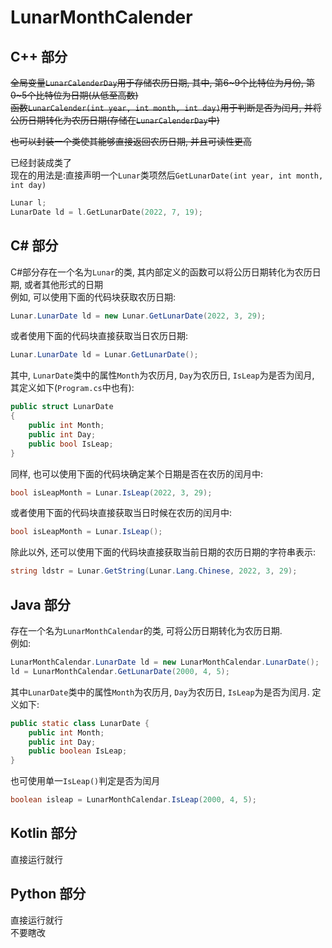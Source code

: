 # LunarMonthCalender

## C++ 部分

~~全局变量`LunarCalenderDay`用于存储农历日期, 其中, 第6\~9个比特位为月份, 第0\~5个比特位为日期(从低至高数)~~  
~~函数`LunarCalender(int year, int month, int day)`用于判断是否为闰月, 并将公历日期转化为农历日期(存储在`LunarCalenderDay`中)~~  

~~也可以封装一个类使其能够直接返回农历日期, 并且可读性更高~~  

已经封装成类了  
现在的用法是:直接声明一个`Lunar`类项然后`GetLunarDate(int year, int month, int day)`
``` c++
Lunar l;
LunarDate ld = l.GetLunarDate(2022, 7, 19);
```


## C# 部分

C#部分存在一个名为`Lunar`的类, 其内部定义的函数可以将公历日期转化为农历日期, 或者其他形式的日期  
例如, 可以使用下面的代码块获取农历日期:  
```csharp
Lunar.LunarDate ld = new Lunar.GetLunarDate(2022, 3, 29);
```
或者使用下面的代码块直接获取当日农历日期:
```csharp
Lunar.LunarDate ld = Lunar.GetLunarDate();
```
其中, `LunarDate`类中的属性`Month`为农历月, `Day`为农历日, `IsLeap`为是否为闰月, 其定义如下(`Program.cs`中也有):
```csharp
public struct LunarDate
{
    public int Month;
    public int Day;
    public bool IsLeap;
}
```

同样, 也可以使用下面的代码块确定某个日期是否在农历的闰月中:
```csharp
bool isLeapMonth = Lunar.IsLeap(2022, 3, 29);
```
或者使用下面的代码块直接获取当日时候在农历的闰月中:
```csharp
bool isLeapMonth = Lunar.IsLeap();
```

除此以外, 还可以使用下面的代码块直接获取当前日期的农历日期的字符串表示: 
```csharp
string ldstr = Lunar.GetString(Lunar.Lang.Chinese, 2022, 3, 29);
```

## Java 部分

存在一个名为`LunarMonthCalendar`的类, 可将公历日期转化为农历日期.  
例如:  

``` java
LunarMonthCalendar.LunarDate ld = new LunarMonthCalendar.LunarDate();
ld = LunarMonthCalendar.GetLunarDate(2000, 4, 5);
```
其中`LunarDate`类中的属性`Month`为农历月, `Day`为农历日, `IsLeap`为是否为闰月. 定义如下:  

```java
public static class LunarDate {
    public int Month;
    public int Day;
    public boolean IsLeap;
}
```

也可使用单一`IsLeap()`判定是否为闰月  

```java
boolean isleap = LunarMonthCalendar.IsLeap(2000, 4, 5);
```

## Kotlin 部分

直接运行就行

## Python 部分

直接运行就行  
不要瞎改  
